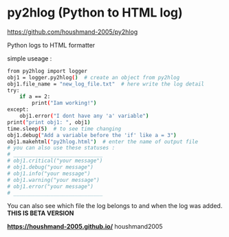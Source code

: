 # py2hlog (Python to HTML log)
https://github.com/houshmand-2005/py2hlog

Python logs to HTML formatter

simple useage :
```bash
from py2hlog import logger
obj1 = logger.py2hlog()  # create an object from py2hlog
obj1.file_name = "new_log_file.txt"  # here write the log detail
try:
    if a == 2:
        print("Iam working!")
except:
    obj1.error("I dont have any 'a' variable")
print("print obj1: ", obj1)
time.sleep(5)  # to see time changing
obj1.debug("Add a variable before the 'if' like a = 3")
obj1.makehtml("py2hlog.html")  # enter the name of output file
# you can also use these statuses :
# _____________________________
# obj1.critical("your message")
# obj1.debug("your message")
# obj1.info("your message")
# obj1.warning("your message")
# obj1.error("your message")
# _____________________________

```
You can also see which file the log belongs to and when the log was added.
**THIS IS BETA VERSION**

**https://houshmand-2005.github.io/**
houshmand2005
